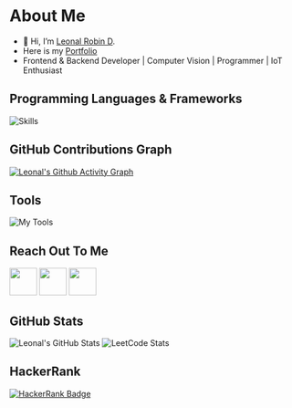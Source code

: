 # About Me

- 👋 Hi, I’m [Leonal Robin D](https://github.com/Leonallr10).
- Here is my [Portfolio](https://leonallr10.github.io/portfolio/)
- Frontend & Backend Developer | Computer Vision | Programmer | IoT Enthusiast

## Programming Languages & Frameworks

<!--TODO: Add Verilog-->
![Skills](https://skillicons.dev/icons?i=c,cpp,py,java,js,html,css,react,mysql,tailwind,express,nodejs,haskell,django,scala,go)

## GitHub Contributions Graph

[![Leonal's Github Activity Graph](https://github-readme-activity-graph.vercel.app/graph?username=Leonallr10&theme=github-dark)](https://github.com/Leonallr10)

## Tools

![My Tools](https://skillicons.dev/icons?i=git,github,linux,arduino,autocad,bootstrap,codepen,firebase,mysql,visualstudio,vscode,figma,eclipse,postman,raspberrypi,anaconda,windows,gmail,linkedin,npm,sklearn,canva)

## Reach Out To Me

<a href="mailto:leonalrobinlr10@gmail.com"><img height="48" width="48" src="https://i.ibb.co/vD0fmh5/iconizer-icons8-gmail.png"></a>
<a href="https://www.linkedin.com/in/leonal-robin-d-47b681284"><img src="https://skillicons.dev/icons?i=linkedin" height="48" width="48"></a>
<a href="https://www.instagram.com/lr10robin/"><img src="https://skillicons.dev/icons?i=instagram" height="48" width="48"></a>

## GitHub Stats

![Leonal's GitHub Stats](https://github-readme-stats.vercel.app/api?username=Leonallr10&show_icons=true&theme=dark)
![LeetCode Stats](https://leetcard.jacoblin.cool/Leolr10?theme=dark&font=Marcellus&ext=contest)

## HackerRank

[![HackerRank Badge](https://img.shields.io/badge/HackerRank-Profile-brightgreen?style=for-the-badge&logo=hackerrank)](https://www.hackerrank.com/profile/APO_063)
